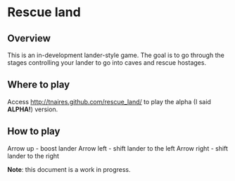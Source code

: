 Rescue land
===========

Overview
--------

This is an in-development lander-style game. The goal is to go through the stages controlling your lander to go into caves and rescue hostages.

Where to play
-------------

Access http://tnaires.github.com/rescue_land/ to play the alpha (I said **ALPHA!**) version.

How to play
-----------

Arrow up - boost lander
Arrow left - shift lander to the left
Arrow right - shift lander to the right


**Note**: this document is a work in progress.
